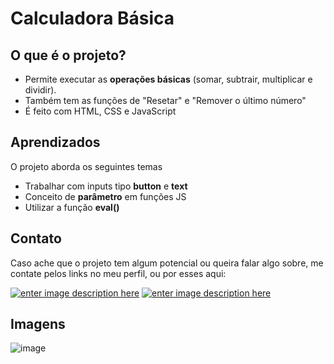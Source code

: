 # Calculadora Básica

## O que é o projeto?
- Permite executar as **operações básicas** (somar, subtrair, multiplicar e dividir).
- Também tem as funções de "Resetar" e "Remover o último número"
- É feito com HTML, CSS e JavaScript

## Aprendizados
O projeto aborda os seguintes temas
- Trabalhar com inputs tipo **button** e **text**
- Conceito de **parâmetro** em funções JS
- Utilizar a função **eval()**

## Contato
Caso ache que o projeto tem algum potencial ou queira falar algo sobre, me contate pelos links no meu perfil, ou por esses aqui:

  <a href="https://instagram.com/nathanhgo">![enter image description here](https://img.shields.io/badge/-@nathanhgo-pink?style=for-the-badge&logo=instagram)</a>
  <a href="https://www.linkedin.com/in/nathanguimaraes/">![enter image description here](https://img.shields.io/badge/-Nathan_Guimarães-blue?style=for-the-badge&logo=linkedin)</a>

## Imagens
![image](https://user-images.githubusercontent.com/90988459/134822894-1f16c4b7-3c4a-4108-a6e5-407b16076221.png)
